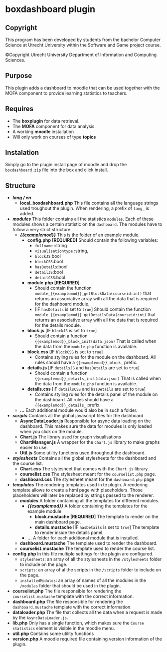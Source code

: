 # boxdashboard plugin

## Copyright
This program has been developed by students from the bachelor Computer Science at Utrecht University within the Software and Game project course.

©Copyright Utrecht University Department of Information and Computing Sciences.

## Purpose

This plugin adds a dashboard to moodle that can be used together with the MOFA component to provide learning statistics to teachers.

## Requires
* The __boxplugin__ for data retrieval.
* The __MOFA__ component for data analysis.
* A working __moodle__ installation
* Will only work on courses of type __topics__

## Instalation

Simply go to the plugin install page of moodle and drop the `boxdashboard.zip` file into the box and click install.


## Structure
* __*lang / en*__
    * __local_boxdashboard.php__ This file contains all the language strings used troughout the plugin. When rendering, a prefix of `lang_` is added.
* __*modules*__ This folder contains all the statistics `modules`. Each of these modules shows a certain statistic on the `dashboard`. The modules have to follow a very strict structure.
    * __*{{examplemod}}*__ This is the folder of an example module. 
        * __config.php__ __[REQUIRED]__ Should contain the following variables: 
            * `fullname` :string
            * `visualisationtype` :string,
            * `blockJS`:bool
            * `blockCSS`:bool
            * `hasDetails`:bool
            * `detailJS`:bool
            * `detailCSS`:bool
        * __module.php__ __[REQUIRED]__ 
            *  Should contain the function `module_{{examplemod}}_getBlockData(courseid:int)` that returns an associative array with all the data that is required for the dashboard module.
            * [IF `hasDetails` is set to `true`] Should contain the function `module_{{examplemod}}_getDetailsData(courseid:int)` that returns an associative array with all the data that is required for the details module. 
        * __block.js__ [IF `blockJS` is set to `true`]
            *  Should contain a function `{{examplemod}}_block_init(data:json)` That is called when the data from the `module.php` function is available.
        * __block.css__ [IF `blockCSS` is set to `true`]
            * Contains styling rules for the module on the dashboard. All rules should have a `{{examplemod}}_block_` prefix.
        * __details.js__ [IF `detailsJS` and `hasDetails` are set to `true`]
            *  Should contain a function `{{examplemod}}_details_init(data:json)` That is called when the data from the `module.php` function is available.
        * __details.css__ [IF `detailsCSS` and `hasDetails` are set to `true`]
            * Contains styling rules for the details panel of the module on the dashboard. All rules should have a `{{examplemod}}_details_` prefix.
    * __...__ Each additional module would also be in such a folder.
* __*scripts*__ Contains all the global javascript files for the dashboard
    * __AsyncDataLoader.js__ Responsible for async data loading on the dashboard. This makes sure the data for modules is only loaded when you click on the module.
    * __Chart.js__ The library used for graph visualisations
    * __ChartManager.js__ A wrapper for the `Chart.js` library to make graphs easier to use.
    * __Util.js__ Some utility functions used throughout the dashboard.
* __*stylesheets*__ Contains all the global stylesheets for the dashboard and the course list.
    * __Chart.css__ The stylesheet that comes with the `Chart.js` library.
    * __courselist.css__ The stylesheet meant for the `courselist.php` page.
    * __dashboard.css__ The stylesheet meant for the `dashboard.php` page
* __*templates*__ The rendering templates used in te plugin. A rendering template allows to create a html page with placeholders. Those placeholders will later be replaced by strings passed to the renderer.
    * __*modules*__ A folder containing all the templates for different modules.
        * __*{{examplemod}}*__ A folder containing the templates for the example module
            * __block.mustache__ __[REQUIRED]__ The template to render on the main dashboard page.
            * __details.mustache__ [IF `hasDetails` is set to `true`] The template to render inside the details panel.
        * __...__ A folder for each additional module that is installed.
    * __dashboard.mustache__ The template used to render the dashboard.
    * __courselist.mustache__ The template used to render the course list.
* __config.php__ In this file multiple settings for the plugin are configured.
    * `stylesheets`: an array of all the stylesheets in the `/stylesheets` folder to include on the page.
    * `scripts`: an array of al the scripts in the `/scripts` folder to include on the page.
    * `installedModules`: an array of names of all the modules in the `/modules` folder that should be used in the plugin.
* __courselist.php__ The file responsible for rendering the `courselist.mustache` template with the correct information.
* __dashboard.php__ The file responsible for rendering the `dashboard.mustache` template with the correct information.
* __dataloader.php__ The file that collects all the data when a request is made by the `AsyncDataLoader.js`.
* __lib.php__ Only has a single function, which makes sure the `Course statistics` element is visible in the moodle menu.
* __util.php__  Contains some utility functions
* __version.php__ A moodle required file containing version information of the plugin.